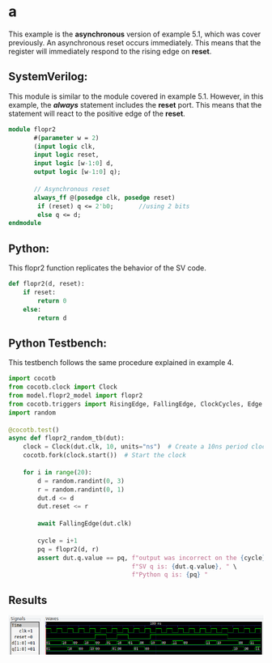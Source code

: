 # a

This example is the **asynchronous** version of example 5.1, which was cover previously. An asynchronous reset occurs 
immediately. This means that the register will immediately respond to the rising edge on **reset**.

## SystemVerilog:

This module is similar to the module covered in example 5.1. However, in this example, the ***always*** statement 
includes the **reset** port. This means that the statement will react to the positive edge of the **reset**. 

```systemverilog
module flopr2
       #(parameter w = 2)
       (input logic clk,
       input logic reset,
       input logic [w-1:0] d,
       output logic [w-1:0] q);

       // Asynchronous reset
       always_ff @(posedge clk, posedge reset)
        if (reset) q <= 2'b0;       //using 2 bits
        else q <= d;
endmodule
```


## Python:

This flopr2 function replicates the behavior of the SV code.  

```python
def flopr2(d, reset):
    if reset:
        return 0
    else:
        return d
```


## Python Testbench:

This testbench follows the same procedure explained in example 4.

```python
import cocotb
from cocotb.clock import Clock
from model.flopr2_model import flopr2
from cocotb.triggers import RisingEdge, FallingEdge, ClockCycles, Edge
import random

@cocotb.test()
async def flopr2_random_tb(dut):
    clock = Clock(dut.clk, 10, units="ns")  # Create a 10ns period clock on port clk
    cocotb.fork(clock.start())  # Start the clock

    for i in range(20):
        d = random.randint(0, 3)
        r = random.randint(0, 1)
        dut.d <= d
        dut.reset <= r

        await FallingEdge(dut.clk)

        cycle = i+1
        pq = flopr2(d, r)
        assert dut.q.value == pq, f"output was incorrect on the {cycle}th cycle:\n" \
                                  f"SV q is: {dut.q.value}, " \
                                  f"Python q is: {pq} "
```


## Results
![img](/Images/asyn.png)
